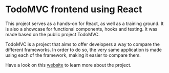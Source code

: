 # TodoMVC frontend using React

This project serves as a hands-on for React, as well as a training ground. 
It is also a showcase for functional components, hooks and testing.
It was made based on the public project TodoMVC.

TodoMVC is a project that aims to offer developers a way to compare the different frameworks. In order to do so, the 
very same application is made using each of the framework, making it easier to compare them.

Have a look on this [website](https://todomvc.com) to learn more about the project.
